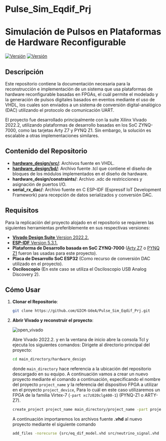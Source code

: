 # Pulse_Sim_Eqdif_Prj
# Simulación de Pulsos en Plataformas de Hardware Reconfigurable

[![Versión](https://img.shields.io/badge/Vivado_Design_Suite-2022.2-blue)](https://www.xilinx.com/products/design-tools/vivado.html)
[![Versión](https://img.shields.io/badge/ESP_IDF-5.3.1-blue)](https://docs.espressif.com/projects/esp-idf/en/stable/esp32/versions.html)

## Descripción

Este repositorio contiene la documentación necesaria para la reconstrucción e implementación de un sistema que usa plataformas de hardware reconfigurable basadas en FPGAs, el cuál permite el modelado y la generación de pulsos digitales basados en eventos mediante el uso de VHDL, los cuales son enviados a un sistema de conversión digital-analógico (DAC) utilizando el protocolo de comunicación UART.

El proyecto fue desarrollado principalmente con la suite Xilinx Vivado 2022.2, utilizando plataformas de desarrollo basadas en los SoC ZYNQ-7000, como las tarjetas Arty Z7 y PYNQ Z1. Sin embargo, la solución es escalable a otras implementaciones similares.

## Contenido del Repositorio

- [**hardware_design/src/**](https://github.com/GICM-UdeA/Pulse_Sim_Eqdif_Prj/tree/main/hardware_design/src): Archivos fuente en VHDL.
- [**hardware_design/bd/**](https://github.com/GICM-UdeA/Pulse_Sim_Eqdif_Prj/tree/main/hardware_design/bd): Archivo fuente .tcl que contiene el diseño de bloques de los módulos implementados en el diseño de hardware.
- **hardware_design/constraints/**: Archivo .xdc de restricciones y asignación de puertos I/O.
- **serial_rx_dac/**: Archivo fuente en C ESP-IDF (Espressif IoT Development Framework) para recepción de datos serializados y conversión DAC.

## Requisitos

Para la replicación del proyecto alojado en el repositorio se requieren las siguientes herramientas preferiblemente en sus respectivas versiones:

- [**Vivado Design Suite** Version 2022.2.](https://www.xilinx.com/products/design-tools/vivado.html)
- [**ESP-IDF** Version 5.3.1.](https://docs.espressif.com/projects/esp-idf/en/stable/esp32/versions.html)
- **Plataforma de Desarrollo basada en SoC ZYNQ-7000** ([Arty Z7](https://digilent.com/reference/programmable-logic/arty-z7/start?srsltid=AfmBOoq5fKQ_C9_Ehuk8bZ9r4JkzufxCzzVSnbsX_8uWH6j2porYrgu8) o [PYNQ Z1](https://digilent.com/reference/programmable-logic/pynq-z1/start?srsltid=AfmBOoovGXU23vFhH0iEZgLWwIhasXWkMV4HqRLBCp5aw8TR3t5Z5Eds) fueron las usadas para este proyecto).
- **Placa de Desarrollo SoC ESP32** (Como recurso de conversión DAC utilizado en el proyecto).
- **Osciloscopio** (En este caso se utiliza el Osciloscopio USB Analog Discovery 2).

## Cómo Usar

1. **Clonar el Repositorio**:
   ```bash
   git clone https://github.com/GICM-UdeA/Pulse_Sim_Eqdif_Prj.git
   
2. **Abrir Vivado y reconstruir el proyecto**:
   
   ![open_vivado](https://raw.githubusercontent.com/GICM-UdeA/Pulse_Sim_Eqdif_Prj/refs/heads/main/readme_assets/open_vivado.png)
   
   Abre Vivado 2022.2. y en la ventana de inicio abre la consola Tcl y ejecuta los siguientes comandos:
   Dirigete al directorio principal del proyecto:
   ```bash
   cd main_directory/hardware_design
   ```
   donde `main_directory` hace referencia a la ubicación del repositorio descargado en su equipo. 
   A continuación vamos a crear un nuevo proyecto mediante el comando a continuación, especificando el nombre del proyecto `project_name` y la referencia del dispositivo FPGA a utilizar en el proyecto `project_device`, Para lo cuál en este caso utilizaremos un FPGA de la familia Virtex-7  (`-part xc7z020clg400-1`) (PYNQ-Z1 o ARTY-Z7).
   ```bash
   create_project project_name main_directory/project_name -part project_device
   ```
   A continuación importaremos los archivos fuente **.vhd** al nuevo proyecto mediante el siguiente comando
   ```bash
   add_files -norecurse {src/eq_dif_model.vhd src/neutrino_signal.vhd src/signal_mux.vhd src/expo_transf_Z.vhd src/serial_tx.vhd src/rng_pulse_trigger.vhd}
   ```
   
